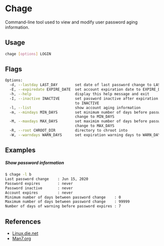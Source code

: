 # Chage

Command-line tool used to view and modify user password aging information.

## Usage

```bash
chage [options] LOGIN
```

## Flags

```bash
Options:
  -d, --lastday LAST_DAY        set date of last password change to LAST_DAY
  -E, --expiredate EXPIRE_DATE  set account expiration date to EXPIRE_DATE
  -h, --help                    display this help message and exit
  -I, --inactive INACTIVE       set password inactive after expiration
                                to INACTIVE
  -l, --list                    show account aging information
  -m, --mindays MIN_DAYS        set minimum number of days before password
                                change to MIN_DAYS
  -M, --maxdays MAX_DAYS        set maximim number of days before password
                                change to MAX_DAYS
  -R, --root CHROOT_DIR         directory to chroot into
  -W, --warndays WARN_DAYS      set expiration warning days to WARN_DAYS
```

## Examples

##### Show password information

```bash
$ chage -l b
Last password change    : Jun 15, 2020
Password expires        : never
Password inactive       : never
Account expires         : never
Minimum number of days between password change    : 0
Maximum number of days between password change    : 99999
Number of days of warning before password expires : 7
```

## References

- [Linux.die.net](https://linux.die.net/man/1/chage)
- [Man7.org](http://man7.org/linux/man-pages/man1/chage.1.html)
